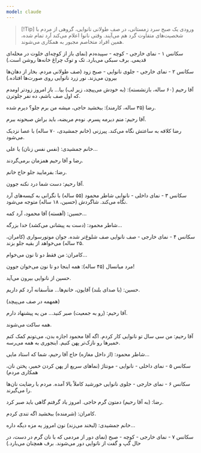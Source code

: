 ```yaml
---
model: claude
---
```


> [!Tip] ورودی
> یک صبح سرد زمستانی، در صف طولانی نانوایی، گروهی از مردم با شخصیت‌های متفاوت گرد هم می‌آیند. وقتی نانوا اعلام می‌کند آرد تمام شده، همین افراد متخاصم مجبور به همکاری می‌شوند.

سکانس ۱ - نمای خارجی - کوچه - سپیده‌دم (نمای باز از کوچه‌ای خلوت در محله‌ای قدیمی. برف سبکی می‌بارد. تک و توک چراغ خانه‌ها روشن است.)

سکانس ۲ - نمای خارجی - جلوی نانوایی - صبح زود (صف طولانی مردم. بخار از دهان‌ها بیرون می‌زند. نور زرد نانوایی روی صورت‌ها افتاده.)

آقا رحیم (۶۰ ساله، بازنشسته): (به خودش می‌پیچد، زیر لب) بیا… باز امروز زودتر اومدم که اول صف باشم، ده نفر جلوترن.

رضا (۳۵ ساله، کارمند): ببخشید حاجی، میشه من برم جلو؟ دیرم شده.

آقا رحیم: منم دیرمه پسرم. نوه‌م مریضه، باید براش صبحونه ببرم.

رضا کلافه به ساعتش نگاه می‌کند. پیرزنی (خانم جمشیدی، ۷۰ ساله) با عصا نزدیک می‌شود.

خانم جمشیدی: (نفس نفس زنان) یا علی…

رضا و آقا رحیم همزمان برمی‌گردند.

رضا: بفرمایید جلو حاج خانم.

آقا رحیم: دست شما درد نکنه جوون.

سکانس ۳ - نمای داخلی - نانوایی شاطر محمود (۵۵ ساله) با نگرانی به کیسه‌های آرد نگاه می‌کند. شاگردش (حسین، ۱۸ ساله) متوجه می‌شود.

حسین: (آهسته) آقا محمود، آرد کمه…

شاطر محمود: (دست به پیشانی می‌کشد) خدا بزرگه…

سکانس ۴ - نمای خارجی - صف نانوایی صف شلوغ‌تر شده. جوان موتورسواری (کامران، ۲۵ ساله) می‌خواهد از بقیه جلو بزند.

کامران: من فقط دو تا نون می‌خوام…

مرد میانسال (۴۵ ساله): همه اینجا دو تا نون می‌خوان جوون!

حسین از نانوایی بیرون می‌آید.

حسین: (با صدای بلند) آقایون، خانم‌ها… متأسفانه آرد کم داریم.

(همهمه در صف می‌پیچد)

آقا رحیم: (رو به جمعیت) صبر کنید… من یه پیشنهاد دارم.

همه ساکت می‌شوند.

آقا رحیم: من سی سال تو نانوایی کار کردم. اگه آقا محمود اجازه بدن، می‌تونم کمک کنم خمیرها رو نازک‌تر پهن کنیم. اینجوری به همه می‌رسه.

شاطر محمود: (از داخل مغازه) حاج آقا رحیم، شما که استاد مایی…

سکانس ۵ - نمای داخلی - نانوایی - مونتاژ (نماهای سریع از پهن کردن خمیر، پختن نان، همکاری مردم)

سکانس ۶ - نمای خارجی - جلوی نانوایی خورشید کاملاً بالا آمده. مردم با رضایت نان‌ها را می‌گیرند.

رضا: (به آقا رحیم) دمتون گرم حاجی. امروز یاد گرفتم گاهی باید صبر کرد.

کامران: (شرمنده) ببخشید اگه تندی کردم.

خانم جمشیدی: (لبخند می‌زند) نون امروز یه مزه دیگه داره…

سکانس ۷ - نمای خارجی - کوچه - صبح (نمای دور از مردمی که با نان گرم در دست، در حال گپ و گفت از نانوایی دور می‌شوند. برف همچنان می‌بارد.)

